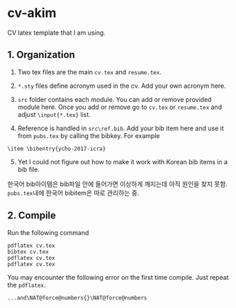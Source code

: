 # cv-akim
CV latex template that I am using.

## 1. Organization

1) Two tex files are the main `cv.tex` and `resume.tex`.

2) `*.sty` files define acronym used in the cv. Add your own acronym here.

3) `src` folder contains each module. You can add or remove provided module here. Once you add or remove go to `cv.tex` or `resume.tex` and adjust `\input{*.tex}` list.

4) Reference is handled in `src\ref.bib`. Add your bib item here and use it from `pubs.tex` by calling the bibkey. For example

```
\item \bibentry{ycho-2017-icra}
```

5) Yet I could not figure out how to make it work with Korean bib items in a bib file.

한국어 bib아이템은 bib파일 안에 들어가면 이상하게 깨지는데 아직 원인을 찾지 못함. `pubs.tex`내에 한국어 bibitem은 따로 관리하는 중.

## 2. Compile

Run the following command

```
pdflatex cv.tex  
bibtex cv.tex  
pdflatex cv.tex  
pdflatex cv.tex  
```
You may encounter the following error on the first time compile. Just repeat the `pdflatex`.

```
...and\NAT@force@numbers{}\NAT@force@numbers
```
